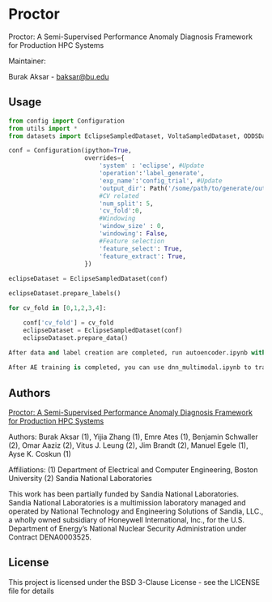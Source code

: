 # Proctor
Proctor: A Semi-Supervised Performance Anomaly Diagnosis Framework for Production HPC Systems

Maintainer:

Burak Aksar - baksar@bu.edu


## Usage 

```python
from config import Configuration
from utils import *
from datasets import EclipseSampledDataset, VoltaSampledDataset, ODDSDataset

conf = Configuration(ipython=True,
                     overrides={
                         'system' : 'eclipse', #Update 
                         'operation':'label_generate', 
                         'exp_name':'config_trial', #Update
                         'output_dir': Path('/some/path/to/generate/output'), #Update
                         #CV related
                         'num_split': 5,
                         'cv_fold':0, 
                         #Windowing
                         'window_size' : 0,
                         'windowing': False,
                         #Feature selection
                         'feature_select': True,
                         'feature_extract': True,                         
                     })
                     
eclipseDataset = EclipseSampledDataset(conf)

eclipseDataset.prepare_labels()     

for cv_fold in [0,1,2,3,4]:    

    conf['cv_fold'] = cv_fold 
    eclipseDataset = EclipseSampledDataset(conf)
    eclipseDataset.prepare_data()
    
After data and label creation are completed, run autoencoder.ipynb with the same configuration above. You can set the parameters for the model inside. 

After AE training is completed, you can use dnn_multimodal.ipynb to train different supervised classifiers on top of the AE model. 

```


## Authors

[Proctor: A Semi-Supervised Performance Anomaly Diagnosis Framework for Production HPC Systems](https://link.springer.com/chapter/10.1007/978-3-030-78713-4_11)


Authors:
    Burak Aksar (1), Yijia Zhang (1), Emre Ates (1), Benjamin Schwaller (2), Omar Aaziz (2), Vitus J. Leung (2), Jim Brandt (2), Manuel Egele (1), Ayse K. Coskun (1)

Affiliations:
    (1) Department of Electrical and Computer Engineering, Boston University
    (2) Sandia National Laboratories

This work has been partially funded by Sandia National Laboratories. Sandia
National Laboratories is a multimission laboratory managed and operated by
National Technology and Engineering Solutions of Sandia, LLC., a wholly owned
subsidiary of Honeywell International, Inc., for the U.S. Department of
Energy’s National Nuclear Security Administration under Contract DENA0003525.

## License

This project is licensed under the BSD 3-Clause License - see the LICENSE file for details
